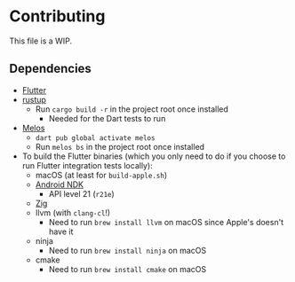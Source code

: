 # Contributing
This file is a WIP.

## Dependencies
- [Flutter](https://docs.flutter.dev/get-started/install)
- [rustup](https://rustup.rs)
  - Run `cargo build -r` in the project root once installed
    - Needed for the Dart tests to run
- [Melos](https://melos.invertase.dev)
  - `dart pub global activate melos`
  - Run `melos bs` in the project root once installed
- To build the Flutter binaries (which you only need to do if you choose to run Flutter integration tests locally):
  - macOS (at least for `build-apple.sh`)
  - [Android NDK](https://developer.android.com/ndk/downloads)
    - API level 21 (`r21e`)
  - [Zig](https://ziglang.org/learn/getting-started/#installing-zig)
  - llvm (with `clang-cl`!)
    - Need to run `brew install llvm` on macOS since Apple's doesn't have it
  - ninja
    - Need to run `brew install ninja` on macOS
  - cmake
    - Need to run `brew install cmake` on macOS
